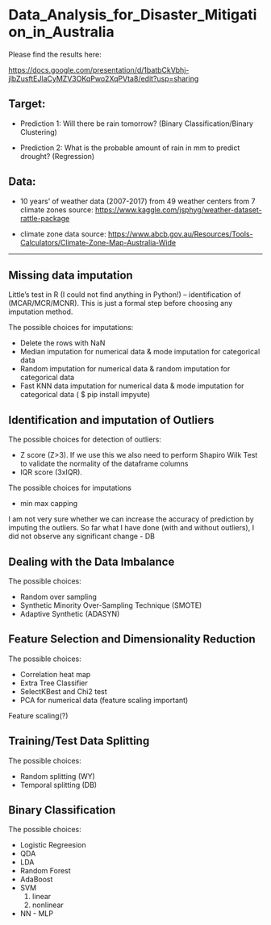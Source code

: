 # Data_Analysis_for_Disaster_Mitigation_in_Australia

Please find the results here: 

https://docs.google.com/presentation/d/1batbCkVbhj-jlbZusftEJlaCyMZV3OKqPwo2XqPVta8/edit?usp=sharing

## Target:

- Prediction 1: Will there be rain tomorrow? (Binary Classification/Binary Clustering)

- Prediction 2: What is the probable amount of rain in mm to predict drought? (Regression)

## Data:

- 10 years’ of weather data (2007-2017) from 49 weather centers from 7 climate zones
source: https://www.kaggle.com/jsphyg/weather-dataset-rattle-package

- climate zone data
source: https://www.abcb.gov.au/Resources/Tools-Calculators/Climate-Zone-Map-Australia-Wide

-------------------------------------------------------------------------------------------
## Missing data imputation

Little’s test in R (I could not find anything in Python!) – identification of (MCAR/MCR/MCNR).
This is just a formal step before choosing any imputation method.

The possible choices for imputations:

- Delete the rows with NaN
- Median imputation for numerical data & mode imputation for categorical data
- Random imputation for numerical data & random imputation for categorical data
- Fast KNN data imputation for numerical data & mode imputation for categorical data ( $ pip install impyute)

## Identification and imputation of Outliers

The possible choices for detection of outliers:

- Z score (Z>3). If we use this we also need to perform Shapiro Wilk Test to validate the normality of the dataframe columns
- IQR score (3xIQR).

The possible choices for imputations

- min max capping

I am not very sure whether we can increase the accuracy of prediction by imputing the outliers. So far what I have done (with and without outliers), I did not observe any significant change - DB

## Dealing with the Data Imbalance

The possible choices:

- Random over sampling
- Synthetic Minority Over-Sampling Technique (SMOTE)
- Adaptive Synthetic (ADASYN)

## Feature Selection and Dimensionality Reduction

The possible choices:

- Correlation heat map
- Extra Tree Classifier
- SelectKBest and Chi2 test
- PCA for numerical data (feature scaling important)

Feature scaling(?)

## Training/Test Data Splitting

The possible choices:

- Random splitting (WY)
- Temporal splitting (DB)

## Binary Classification

The possible choices:

- Logistic Regreesion
- QDA
- LDA
- Random Forest
- AdaBoost
- SVM
  1. linear
  2. nonlinear
- NN - MLP
